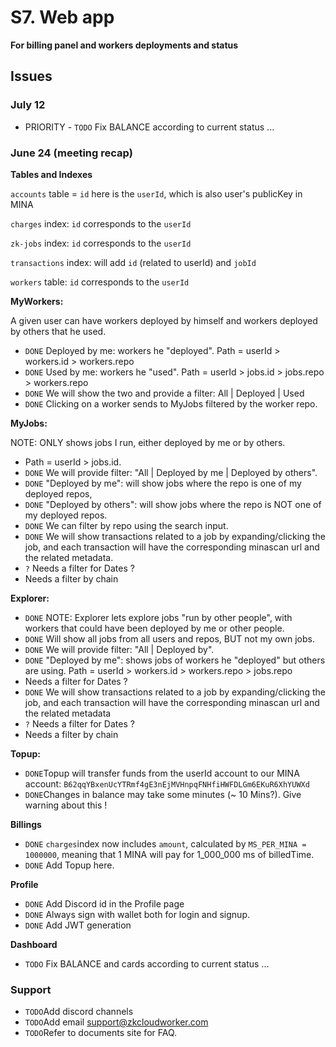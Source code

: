 # S7. Web app 

**For billing panel and workers deployments and status**

## Issues

### July 12 

- PRIORITY - `TODO` Fix BALANCE according to current status ...

### June 24 (meeting recap)

**Tables and Indexes**

`accounts` table = `id` here is the `userId`, which is also user's publicKey in MINA

`charges` index: `id` corresponds to the `userId`

`zk-jobs` index: `id` corresponds to the `userId`

`transactions` index: will add `id` (related to userId) and `jobId` 

`workers` table:  `id` corresponds to the `userId`

**MyWorkers:**

A given user can have workers deployed by himself and workers deployed by others that he used. 

- `DONE` Deployed by me: workers he "deployed". Path = userId > workers.id > workers.repo
- `DONE` Used by me: workers he "used". Path =  userId > jobs.id > jobs.repo > workers.repo
- `DONE` We will show the two and provide a filter: All | Deployed | Used
- `DONE` Clicking on a worker sends to MyJobs filtered by the worker repo.

**MyJobs:**

 NOTE: ONLY shows jobs I run, either deployed by me or by others.

- Path = userId > jobs.id. 
- `DONE` We will provide filter: "All | Deployed by me | Deployed by others".
- `DONE` "Deployed by me": will show jobs where the repo is one of my deployed repos,
- `DONE` "Deployed by others": will show jobs where the repo is NOT one of my deployed repos.
- `DONE` We can filter by repo using the search input.
- `DONE` We will show transactions related to a job by expanding/clicking the job, and each transaction will have the corresponding minascan url and the related metadata. 
- `?` Needs a filter for Dates ?
- Needs a filter by chain

**Explorer:**

- `DONE` NOTE: Explorer lets explore jobs "run by other people", with workers that could have been deployed by me or other people. 
- `DONE` Will show all jobs from all users and repos, BUT not my own jobs.
- `DONE` We will provide filter: "All | Deployed by".
- `DONE` "Deployed by me": shows jobs of workers he "deployed" but others are using. Path = userId > workers.id > workers.repo > jobs.repo
- Needs a filter for Dates ?
- `DONE` We will show transactions related to a job by expanding/clicking the job, and each transaction will have the corresponding minascan url and the related metadata
- `?` Needs a filter for Dates ?
- Needs a filter by chain

**Topup:**

- `DONE`Topup will transfer funds from the userId account to our MINA account: `B62qqYBxenUcYTRmf4gE3nEjMVHnpqFNHfiHWFDLGm6EKuR6XhYUWXd`
- `DONE`Changes in balance may take some minutes (~ 10 Mins?). Give warning about this !

**Billings**

- `DONE` `charges`index now includes `amount`, calculated by `MS_PER_MINA = 1000000`, meaning that 1 MINA will pay for 1_000_000 ms of billedTime.
- `DONE` Add Topup here.

**Profile**

- `DONE` Add Discord id in the Profile page
- `DONE` Always sign with wallet both for login and signup.
- `DONE` Add JWT generation 

**Dashboard**

- `TODO` Fix BALANCE and cards according to current status ...

### Support

- `TODO`Add discord channels
- `TODO`Add email support@zkcloudworker.com
- `TODO`Refer to documents site for FAQ.